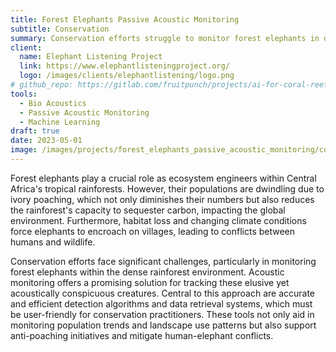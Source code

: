 ```yaml
---
title: Forest Elephants Passive Acoustic Monitoring
subtitle: Conservation
summary: Conservation efforts struggle to monitor forest elephants in dense rainforests, with acoustic monitoring providing a promising solution via accurate, user-friendly detection systems that aid in population monitoring and anti-poaching efforts while mitigating human-elephant conflicts.
client: 
  name: Elephant Listening Project
  link: https://www.elephantlisteningproject.org/ 
  logo: /images/clients/elephantlistening/logo.png
# github_repo: https://gitlab.com/fruitpunch/projects/ai-for-coral-reefs-2/supervised-learning/yolov8
tools:
  - Bio Acoustics
  - Passive Acoustic Monitoring
  - Machine Learning
draft: true
date: 2023-05-01
image: /images/projects/forest_elephants_passive_acoustic_monitoring/cover.png
---
```


Forest elephants play a crucial role as ecosystem
engineers within Central Africa's tropical rainforests.
However, their populations are dwindling due to ivory
poaching, which not only diminishes their numbers but
also reduces the rainforest's capacity to sequester
carbon, impacting the global environment. Furthermore,
habitat loss and changing climate conditions force
elephants to encroach on villages, leading to conflicts
between humans and wildlife.

Conservation efforts face significant challenges,
particularly in monitoring forest elephants within the
dense rainforest environment. Acoustic monitoring offers
a promising solution for tracking these elusive yet
acoustically conspicuous creatures. Central to this
approach are accurate and efficient detection algorithms
and data retrieval systems, which must be user-friendly
for conservation practitioners. These tools not only aid
in monitoring population trends and landscape use
patterns but also support anti-poaching initiatives and
mitigate human-elephant conflicts.
